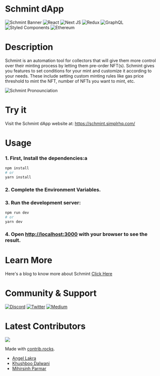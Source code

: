 # Schmint dApp
![Schmint Banner](https://ik.imagekit.io/chainlabs/Schmint/banner_schmint_ST25YFh_v.png?ik-sdk-version=javascript-1.4.3&updatedAt=1671475163073 "Schmint Banner")
![React](https://img.shields.io/badge/react-%2320232a.svg?style=for-the-badge&logo=react&logoColor=%2361DAFB)
![Next JS](https://img.shields.io/badge/Next-black?style=for-the-badge&logo=next.js&logoColor=white)
![Redux](https://img.shields.io/badge/redux-%23593d88.svg?style=for-the-badge&logo=redux&logoColor=white)
![GraphQL](https://img.shields.io/badge/-GraphQL-E10098?style=for-the-badge&logo=graphql&logoColor=white)
![Styled Components](https://img.shields.io/badge/styled--components-DB7093?style=for-the-badge&logo=styled-components&logoColor=white)
![Ethereum](https://img.shields.io/badge/Ethereum-3C3C3D?style=for-the-badge&logo=Ethereum&logoColor=white)

# Description
Schmint is an automation tool for collectors that will give them more control over their minting process by letting them pre-order NFT(s). Schmint gives you features to set conditions for your mint and customize it according to your needs. These include setting custom minting rules like gas price threshold to mint the NFT, number of NFTs you want to mint, etc.

![Schmint Pronounciation](https://miro.medium.com/max/500/1*chQsjnYXZScsODv1aBpckw.webp "Schmint Pronounciation")

# Try it
Visit the Schmint dApp website at: https://schmint.simplrhq.com/

# Usage

### 1. First, Install the dependencies:a
```bash
npm install
# or
yarn install
```

### 2. Complete the Environment Variables.

### 3. Run the development server:

```bash
npm run dev
# or
yarn dev
```

### 4. Open [http://localhost:3000](http://localhost:3000) with your browser to see the result.

# Learn More

Here's a blog to know more about Schmint [Click Here](https://simplrhq.medium.com/schmint-one-simple-step-to-be-an-unsurpassed-nft-collector-d75e9207e4b2)

# Community & Support
[![Discord](https://img.shields.io/badge/Discord-7289DA?style=for-the-badge&logo=discord&logoColor=white)](https://discord.gg/VA5fgcRJtS)
[![Twitter](https://img.shields.io/badge/Twitter-1DA1F2?style=for-the-badge&logo=twitter&logoColor=white)](https://twitter.com/simplrhq/)
[![Medium](https://img.shields.io/badge/Medium-12100E?style=for-the-badge&logo=medium&logoColor=white)](https://simplrhq.medium.com/)

# Latest Contributors
<a href="https://github.com/chain-labs/schmint-lp/graphs/contributors">
  <img src="https://contrib.rocks/image?repo=chain-labs/schmint-lp" />
</a>

Made with [contrib.rocks](https://contrib.rocks).

- [Angel Lakra](https://github.com/angel112)
- [Khushboo Dalwani](https://github.com/Khushboo1008)
- [Mihirsinh Parmar](https://github.com/codebuster22)
